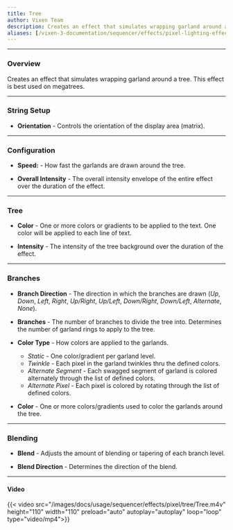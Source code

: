 ```yaml
---
title: Tree
author: Vixen Team
description: Creates an effect that simulates wrapping garland around a tree.
aliases: [/vixen-3-documentation/sequencer/effects/pixel-lighting-effects/tree/]
---
```


---

### Overview

Creates an effect that simulates wrapping garland around a tree.
This effect is best used on megatrees.

---

### String Setup
    
  * **Orientation** - Controls the orientation of the display area (matrix).
---

### Configuration

* **Speed:** - How fast the garlands are drawn around the tree.

* **Overall Intensity** - The overall intensity envelope of the entire effect over the duration of the effect.

---

### Tree

* **Color** - One or more colors or gradients to be applied to the text. One color will be applied to each line of text.

* **Intensity** - The intensity of the tree background over the duration of the effect.

---

### Branches

* **Branch Direction** - The direction in which the branches are drawn (_Up_, _Down_, _Left_, _Right_, _Up/Right_, _Up/Left_, _Down/Right_, _Down/Left_, _Alternate_, _None_).

* **Branches** - The number of branches to divide the tree into.  Determines the number of garland rings to apply to the tree.

* **Color Type** - How colors are applied to the garlands.  
    * _Static_ - One color/gradient per garland level.
    * _Twinkle_ - Each pixel in the garland twinkles thru the defined colors.
    * _Alternate Segment_ - Each swagged segment of garland is colored alternately through the list of defined colors.  
    * _Alternate Pixel_ - Each pixel is colored by rotating through the list of defined colors.

* **Color** - One or more colors/gradients used to color the garlands around the tree.

---

### Blending

* **Blend** - Adjusts the amount of blending or tapering of each branch level.

* **Blend Direction** - Determines the direction of the blend.

---

#### Video

{{< video src="/images/docs/usage/sequencer/effects/pixel/tree/Tree.m4v" height="110" width="110" preload="auto" autoplay="autoplay" loop="loop" type="video/mp4">}}
